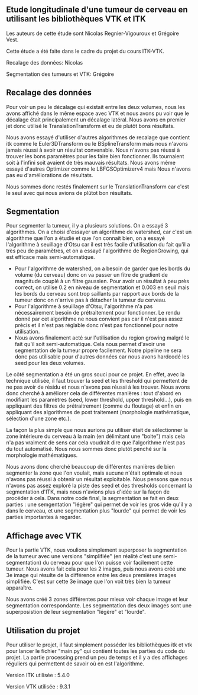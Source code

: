 ## Etude longitudinale d'une tumeur de cerveau en utilisant les bibliothèques VTK et ITK
Les auteurs de cette étude sont Nicolas Regnier-Vigouroux et Grégoire Vest.

Cette étude a été faite dans le cadre du projet du cours ITK-VTK.

Recalage des données: Nicolas

Segmentation des tumeurs et VTK: Grégoire


## Recalage des données
Pour voir un peu le décalage qui existait entre les deux volumes, nous les avons affiché dans le même espace avec VTK et nous avons pu voir que le décalage était principalement un décalage latéral. Nous avons en premier jet donc utilisé le TranslationTransform et eu de plutôt bons résultats.

Nous avons essayé d'utiliser d'autres algorithmes de recalage que contient itk comme le Euler3DTransform ou le BSplineTransform mais nous n'avons jamais réussi à avoir un résultat convenable. Nous n'avons pas réussi à trouver les bons paramètres pour les faire bien fonctionner. Ils tournaient soit à l'infini soit avaient de très mauvais résultats. Nous avons même essayé d'autres Optimizer comme le LBFGSOptimizerv4 mais Nous n'avons pas eu d'améliorations de résultats.

Nous sommes donc restés finalement sur le TranslationTransform car c'est le seul avec qui nous avions de plûtot bon résultats.


## Segmentation
Pour segmenter la tumeur, il y a plusieurs solutions. On a essayé 3 algorithmes. On a choisi d'essayer un algorithme de watershed, car c'est un algorithme que l'on a étudié et que l'on connait bien, on a essayé l'algorithme à seuillage d'Otsu car il est très facile d'utilisation du fait qu'il a très peu de paramètres, et on a essayé l'algorithme de RegionGrowing, qui est efficace mais semi-automatique.

- Pour l'algorithme de watershed, on a besoin de garder que les bords du volume (du cerveau) donc on va passer un fitre de gradient de magnitude couplé à un filtre gaussien. Pour avoir un résultat à peu près correct, on utilise 0.2 en niveau de segmentation et 0.003 en seuil mais les bords du cerveau sont trop saillants par rapport aux bords de la tumeur donc on n'arrive pas à détacher la tumeur du cerveau.
- Pour l'algorithme à seuillage d'Otsu, l'algorithme n'a pas nécessairement besoin de prétraitement pour fonctionner. Le rendu donné par cet algorithme ne nous convient pas car il n'est pas assez prècis et il n'est pas réglable donc n'est pas fonctionnel pour notre utilisation.
- Nous avons finalement acté sur l'utilisation du region growing malgré le fait qu'il soit semi-automatique. Cela nous permet d'avoir une segmentation de la tumeur propre facilement. Notre pipeline ne sera donc pas utilisable pour d'autres données car nous avons hardcodé les seed pour les deux volumes.

Le côté segmentation a été un gros souci pour ce projet. En effet, avec la technique utilisée, il faut trouver la seed et les threshold qui permettent de ne pas avoir de résidu et nous n'avons pas réussi à les trouver. Nous avons donc cherché à améliorer cela de différentes manières : tout d'abord en modifiant les paramètres (seed, lower threshold, upper threshold...), puis en appliquant des filtres de prétraitrement (comme du floutage) et enfin en appliquant des algorithmes de post traitement (morphologie mathématique, sélection d'une zone etc.).

La façon la plus simple que nous aurions pu utiliser était de sélectionner la zone intérieure du cerveau à la main (en délimitant une "boite") mais cela n'a pas vraiment de sens car cela voudrait dire que l'algorithme n'est pas du tout automatisé. Nous nous sommes donc plutôt penché sur la morphologie mathématiques.

Nous avons donc cherché beaucoup de différentes manières de bien segmenter la zone que l'on voulait, mais aucune n'était optimale et nous n'avons pas réussi à obtenir un résultat exploitable. Nous pensons que nous n'avons pas assez exploré la piste des seed et des thresholds concernant la segmentation d'ITK, mais nous n'avions plus d'idée sur la façon de procéder à cela.
Dans notre code final, la segmentation se fait en deux parties : une semgentation "légère" qui permet de voir les gros vide qu'il y a dans le cerveau, et une segmentation plus "lourde" qui permet de voir les parties importantes à regarder.


## Affichage avec VTK
Pour la partie VTK, nous voulions simplement superposer la segmentation de la tumeur avec une versions "simplifiée" (en réalité c'est une semi-segmentation) du cerveau pour que l'on puisse voir facilement cette tumeur. Nous avons fait cela pour les 2 images, puis nous avons créé une 3e image qui résulte de la différence entre les deux premières images simplifiée. C'est sur cette 3e image que l'on voit très bien la tumeur apparaître.

Nous avons créé 3 zones différentes pour mieux voir chaque image et leur segmentation correspondante. Les segmentation des deux images sont une superposistion de leur segmentation "légère" et "lourde".


## Utilisation du projet
Pour utiliser le projet, il faut simplement posséder les bibliothèques itk et vtk pour lancer le fichier "main.py" qui contient toutes les parties du code du projet. La partie processing prend un peu de temps et il y a des affichages réguliers qui permettent de savoir où en est l'algorithme.


Version ITK utilisée : 5.4.0

Version VTK utilisée : 9.3.1